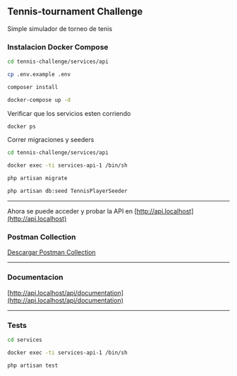 

## Tennis-tournament Challenge

Simple simulador de torneo de tenis

### Instalacion Docker Compose

```bash
cd tennis-challenge/services/api

cp .env.example .env

composer install

docker-compose up -d
```

Verificar que los servicios esten corriendo

```bash
docker ps
```

Correr migraciones y seeders

```bash
cd tennis-challenge/services/api

docker exec -ti services-api-1 /bin/sh

php artisan migrate

php artisan db:seed TennisPlayerSeeder
```

---

Ahora se puede acceder y probar la API en [http://api.localhost](http://api.localhost)


### Postman Collection

[Descargar Postman Collection](services/api/Tennis-Challenge.postman_collection.json)

---


### Documentacion 

[http://api.localhost/api/documentation](http://api.localhost/api/documentation)

---


### Tests

```bash
cd services

docker exec -ti services-api-1 /bin/sh

php artisan test
```